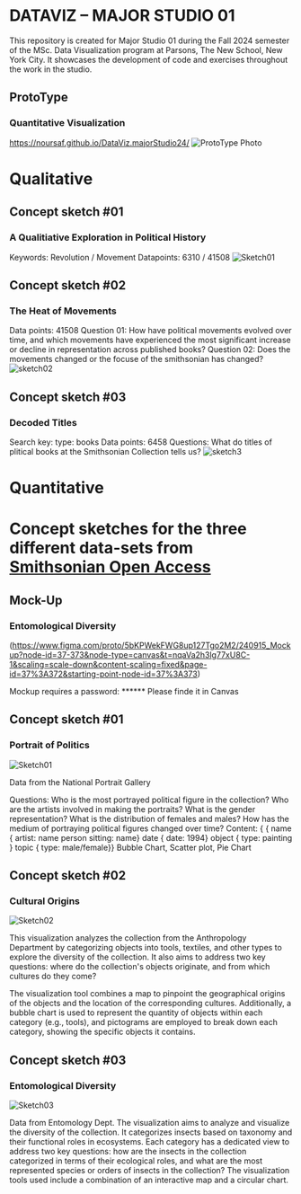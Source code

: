 # DATAVIZ – MAJOR STUDIO 01  
This repository is created for Major Studio 01 during the Fall 2024 semester of the MSc. Data Visualization program at Parsons, The New School, New York City. It showcases the development of code and exercises throughout the work in the studio.

## ProtoType 
### Quantitative Visualization
https://noursaf.github.io/DataViz.majorStudio24/
![ProtoType Photo](https://github.com/user-attachments/assets/a857ddea-f5cc-4ba8-aefb-02fcd63eb292)

# Qualitative  
## Concept sketch #01
### A Qualitiative Exploration in Political History 
Keywords: Revolution / Movement
Datapoints: 6310 / 41508
![Sketch01](https://github.com/user-attachments/assets/abd56ae9-553a-41db-ae6f-64744067532b)

## Concept sketch #02
### The Heat of Movements
Data points: 41508
Question 01: How have political movements evolved over time, and which movements have experienced the most significant increase or decline in representation across published books?
Question 02: Does the movements changed or the focuse of the smithsonian has changed? 
![sketch02](https://github.com/user-attachments/assets/aa7a62f7-3f11-4381-8cc6-725199ab8ae3)


## Concept sketch #03
### Decoded Titles 
Search key: type: books 
Data points: 6458
Questions: What do titles of plitical books at the Smithsonian Collection tells us? 
![sketch3](https://github.com/user-attachments/assets/e509d26e-e5bd-4efe-b79c-d0106a4be765)


# Quantitative 
# Concept sketches for the three different data-sets from [Smithsonian Open Access ](https://github.com/Smithsonian/OpenAccess?tab=readme-ov-file#smithsonian-open-access-metadata-repository-github) 


## Mock-Up
### Entomological Diversity
(https://www.figma.com/proto/5bKPWekFWG8up127Tgo2M2/240915_Mockup?node-id=37-373&node-type=canvas&t=nqaVa2h3lg77xU8C-1&scaling=scale-down&content-scaling=fixed&page-id=37%3A372&starting-point-node-id=37%3A373)

Mockup requires a password: ****** 
Please finde it in Canvas

## Concept sketch #01
### Portrait of Politics
![Sketch01](https://github.com/user-attachments/assets/bf2b07bb-5dac-4c39-bba8-215aabbc3bb0)

Data from the National Portrait Gallery

Questions:
Who is the most portrayed political figure in the collection?
Who are the artists involved in making the portraits?
What is the gender representation? What is the distribution of females and males?
How has the medium of portraying political figures changed over time?
Content: {
           {
           name {
             artist: name
             person sitting: name}
           date {
             date: 1994}
           object {
             type: painting }
           topic {
             type: male/female}}
Bubble Chart, Scatter plot, Pie Chart

 


## Concept sketch #02
### Cultural Origins
![Sketch02](https://github.com/user-attachments/assets/108e19bf-96ff-408e-b306-9f3cac6fa978)


This visualization analyzes the collection from the Anthropology Department by categorizing objects into tools, textiles, and other types to explore the diversity of the collection. It also aims to address two key questions: where do the collection's objects originate, and from which cultures do they come?

The visualization tool combines a map to pinpoint the geographical origins of the objects and the location of the corresponding cultures. Additionally, a bubble chart is used to represent the quantity of objects within each category (e.g., tools), and pictograms are employed to break down each category, showing the specific objects it contains.


## Concept sketch #03
### Entomological Diversity

![Sketch03](https://github.com/user-attachments/assets/d3f9be10-821b-4e5c-a645-cf0600fdb076)

Data from Entomology Dept. 
The visualization aims to analyze and visualize the diversity of the collection. It categorizes insects based on taxonomy and their functional roles in ecosystems. Each category has a dedicated view to address two key questions: how are the insects in the collection categorized in terms of their ecological roles, and what are the most represented species or orders of insects in the collection? The visualization tools used include a combination of an interactive map and a circular chart.

